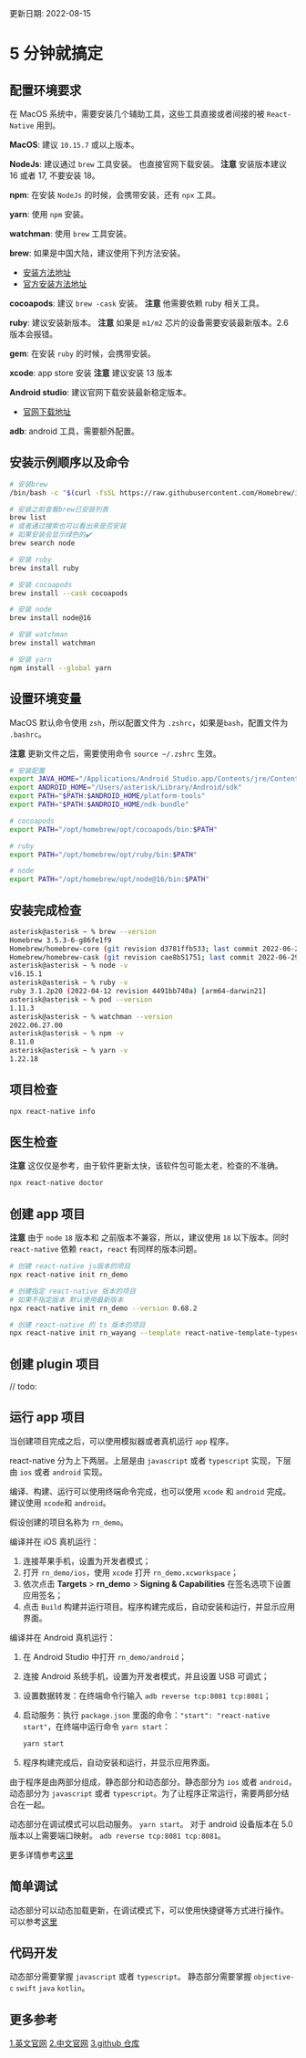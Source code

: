 更新日期: 2022-08-15

# 5 分钟就搞定

## 配置环境要求

在 MacOS 系统中，需要安装几个辅助工具，这些工具直接或者间接的被 `React-Native` 用到。

**MacOS**: 建议 `10.15.7` 或以上版本。

**NodeJs**: 建议通过 `brew` 工具安装。 也直接官网下载安装。
**注意** 安装版本建议 16 或者 17, 不要安装 18。

**npm**: 在安装 `NodeJs` 的时候，会携带安装，还有 `npx` 工具。

**yarn**: 使用 `npm` 安装。

**watchman**: 使用 `brew` 工具安装。

**brew**: 如果是中国大陆，建议使用下列方法安装。

- [安装方法地址](https://gitee.com/cunkai/HomebrewCN)
- [官方安装方法地址](https://brew.sh/)

**cocoapods**: 建议 `brew -cask` 安装。
**注意** 他需要依赖 ruby 相关工具。

**ruby**: 建议安装新版本。
**注意** 如果是 `m1/m2` 芯片的设备需要安装最新版本。2.6 版本会报错。

**gem**: 在安装 `ruby` 的时候，会携带安装。

**xcode**: app store 安装
**注意** 建议安装 13 版本

**Android studio**: 建议官网下载安装最新稳定版本。

- [官网下载地址](https://developer.android.google.cn/studio/)

**adb**: android 工具，需要额外配置。

## 安装示例顺序以及命令

```sh
# 安装brew
/bin/bash -c "$(curl -fsSL https://raw.githubusercontent.com/Homebrew/install/HEAD/install.sh)"

# 安装之前查看brew已安装列表
brew list
# 或者通过搜索也可以看出来是否安装
# 如果安装会显示绿色的✔️
brew search node

# 安装 ruby
brew install ruby

# 安装 cocoapods
brew install --cask cocoapods

# 安装 node
brew install node@16

# 安装 watchman
brew install watchman

# 安装 yarn
npm install --global yarn

```

## 设置环境变量

MacOS 默认命令使用 `zsh`，所以配置文件为 `.zshrc`，如果是`bash`，配置文件为 `.bashrc`。

**注意** 更新文件之后，需要使用命令 `source ~/.zshrc` 生效。

```sh
# 安装配置
export JAVA_HOME="/Applications/Android Studio.app/Contents/jre/Contents/Home"
export ANDROID_HOME="/Users/asterisk/Library/Android/sdk"
export PATH="$PATH:$ANDROID_HOME/platform-tools"
export PATH="$PATH:$ANDROID_HOME/ndk-bundle"

# cocoapods
export PATH="/opt/homebrew/opt/cocoapods/bin:$PATH"

# ruby
export PATH="/opt/homebrew/opt/ruby/bin:$PATH"

# node
export PATH="/opt/homebrew/opt/node@16/bin:$PATH"
```

## 安装完成检查

```sh
asterisk@asterisk ~ % brew --version
Homebrew 3.5.3-6-g86fe1f9
Homebrew/homebrew-core (git revision d3781ffb533; last commit 2022-06-29)
Homebrew/homebrew-cask (git revision cae8b51751; last commit 2022-06-29)
asterisk@asterisk ~ % node -v
v16.15.1
asterisk@asterisk ~ % ruby -v
ruby 3.1.2p20 (2022-04-12 revision 4491bb740a) [arm64-darwin21]
asterisk@asterisk ~ % pod --version
1.11.3
asterisk@asterisk ~ % watchman --version
2022.06.27.00
asterisk@asterisk ~ % npm -v
8.11.0
asterisk@asterisk ~ % yarn -v
1.22.18
```

## 项目检查

```sh
npx react-native info
```

## 医生检查

**注意** 这仅仅是参考，由于软件更新太快，该软件包可能太老，检查的不准确。

```sh
npx react-native doctor
```

## 创建 app 项目

**注意** 由于 `node` `18` 版本和 之前版本不兼容，所以，建议使用 `18` 以下版本。同时 `react-native` 依赖 `react`，`react` 有同样的版本问题。

```sh
# 创建 react-native js版本的项目
npx react-native init rn_demo

# 创建指定 react-native 版本的项目
# 如果不指定版本 默认使用最新版本
npx react-native init rn_demo --version 0.68.2

# 创建 react-native 的 ts 版本的项目
npx react-native init rn_wayang --template react-native-template-typescript@6.8.4
```

## 创建 plugin 项目

// todo:

## 运行 app 项目

当创建项目完成之后，可以使用模拟器或者真机运行 `app` 程序。

react-native 分为上下两层。上层是由 `javascript` 或者 `typescript` 实现，下层由 `ios` 或者 `android` 实现。

编译、构建、运行可以使用终端命令完成，也可以使用 `xcode` 和 `android` 完成。 建议使用 `xcode`和 `android`。

假设创建的项目名称为 `rn_demo`。

编译并在 iOS 真机运行：

1. 连接苹果手机，设置为开发者模式；
2. 打开 `rn_demo/ios`，使用 `xcode` 打开 `rn_demo.xcworkspace`；
3. 依次点击 **Targets** > **rn_demo** > **Signing & Capabilities** 在签名选项下设置应用签名；
4. 点击 `Build` 构建并运行项目。程序构建完成后，自动安装和运行，并显示应用界面。

编译并在 Android 真机运行：

1. 在 Android Studio 中打开 `rn_demo/android`；
2. 连接 Android 系统手机，设置为开发者模式，并且设置 USB 可调式；
3. 设置数据转发：在终端命令行输入 `adb reverse tcp:8081 tcp:8081`；
4. 启动服务：执行 `package.json` 里面的命令：`"start": "react-native start"`，在终端中运行命令 `yarn start`：

   ```sh
   yarn start
   ```

5. 程序构建完成后，自动安装和运行，并显示应用界面。

由于程序是由两部分组成，静态部分和动态部分。静态部分为 `ios` 或者 `android`， 动态部分为 `javascript` 或者 `typescript`。为了让程序正常运行，需要两部分结合在一起。

动态部分在调试模式可以启动服务。 `yarn start`。
对于 android 设备版本在 5.0 版本以上需要端口映射。 `adb reverse tcp:8081 tcp:8081`。

更多详情参考[这里](https://reactnative.cn/docs/running-on-device)

## 简单调试

动态部分可以动态加载更新，在调试模式下，可以使用快捷键等方式进行操作。 可以参考[这里](https://reactnative.cn/docs/debugging)

## 代码开发

动态部分需要掌握 `javascript` 或者 `typescript`。
静态部分需要掌握 `objective-c` `swift` `java` `kotlin`。

## 更多参考

[1.英文官网](https://reactnative.cn/)
[2.中文官网](https://reactnative.dev/)
[3.github 仓库](https://github.com/facebook/react-native)
